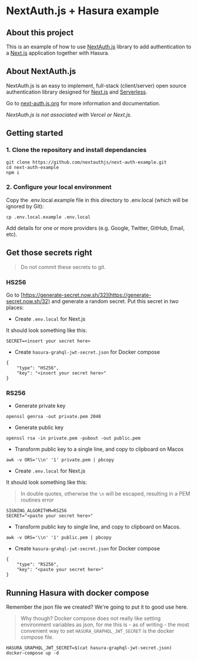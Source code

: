 # NextAuth.js + Hasura example


## About this project

This is an example of how to use [NextAuth.js](https://next-auth.js.org) library to add authentication to a [Next.js](https://nextjs.org) application together with Hasura.

## About NextAuth.js

NextAuth.js is an easy to implement, full-stack (client/server) open source authentication library designed for [Next.js](https://nextjs.org) and [Serverless](https://now.sh).

Go to [next-auth.js.org](https://next-auth.js.org) for more information and documentation.

*NextAuth.js is not associated with Vercel or Next.js.*

## Getting started

### 1. Clone the repository and install dependancies

```
git clone https://github.com/nextauthjs/next-auth-example.git
cd next-auth-example
npm i
```

### 2. Configure your local environment

Copy the .env.local.example file in this directory to .env.local (which will be ignored by Git):

```
cp .env.local.example .env.local
```

Add details for one or more providers (e.g. Google, Twitter, GitHub, Email, etc).



## Get those secrets right

> Do not commit these secrets to git.

### HS256

Go to [https://generate-secret.now.sh/32](https://generate-secret.now.sh/32) and generate a random secret. 
Put this secret in *two* places: 

- Create `.env.local` for Next.js

It should look something like this:

```
SECRET=<insert your secret here>
```

- Create `hasura-grahql-jwt-secret.json` for Docker compose

```
{
    "type": "HS256",
    "key": "<insert your secret here>"
}
```

### RS256

- Generate private key

```
openssl genrsa -out private.pem 2048
```
- Generate public key

```
openssl rsa -in private.pem -pubout -out public.pem
```

- Transform public key to a single line, and copy to clipboard on Macos

```
awk -v ORS='\\n' '1' private.pem | pbcopy
```

- Create `.env.local` for Next.js

It should look something like this:

> In double quotes, otherwise the `\n` will be escaped, resulting in a PEM routines error

```
SIGNING_ALGORITHM=RS256
SECRET="<paste your secret here>"
```

- Transform public key to single line, and copy to clipboard on Macos.

```
awk -v ORS='\\n' '1' public.pem | pbcopy
```

- Create `hasura-grahql-jwt-secret.json` for Docker compose

```
{
    "type": "RS256",
    "key": "<paste your secret here>"
}
```

## Running Hasura with docker compose

Remember the json file we created? We're going to put it to good use here.

> Why though? Docker compose does not really like setting environment variables as json, for me this is - as of writing - the most convenient 
> way to set `HASURA_GRAPHQL_JWT_SECRET` is the docker compose file.

```
HASURA_GRAPHQL_JWT_SECRET=$(cat hasura-graphql-jwt-secret.json) docker-compose up -d
```


